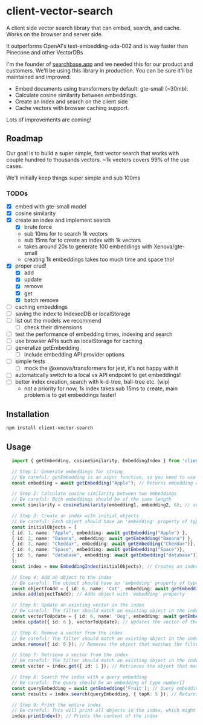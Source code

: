 # client-vector-search

A client side vector search library that can embed, search, and cache. Works on the browser and server side.

It outperforms OpenAI's text-embedding-ada-002 and is way faster than Pinecone and other VectorDBs

I'm the founder of [searchbase.app](https://searchbase.app) and we needed this for our product and customers. We'll be using this library in production. You can be sure it'll be maintained and improved.

- Embed documents using transformers by default: gte-small (~30mb).
- Calculate cosine similarity between embeddings.
- Create an index and search on the client side
- Cache vectors with browser caching support.

Lots of improvements are coming!

## Roadmap

Our goal is to build a super simple, fast vector search that works with couple hundred to thousands vectors. ~1k vectors covers 99% of the use cases.

We'll initially keep things super simple and sub 100ms

### TODOs
- [x] embed with gte-small model
- [x] cosine similarity
- [x] create an index and implement search
  - [x] brute force
  - sub 10ms for to search 1k vectors
  - sub 15ms for to create an index with 1k vectors
  - takes around 20s to generate 100 embeddings with Xenova/gte-small
  - creating 1k embeddings takes too much time and space tho!
- [x] proper crud!
  - [x] add
  - [x] update
  - [x] remove
  - [x] get
  - [x] batch remove
- [ ] caching embeddings
- [ ] saving the index to IndexedDB or localStorage
- [ ] list out the models we recommend
  - [ ] check their dimensions
- [ ] test the performance of embedding times, indexing and search
- [ ] use browser APIs such as localStorage for caching
- [ ] generalize getEmbedding
  - [ ] include embedding API provider options
- [ ] simple tests
  - [ ] mock the @xenova/transformers for jest, it's not happy with it
- [ ] automatically switch to a local vs API endpoint to get embeddings!
- [ ] better index creation, search with k-d-tree, ball-tree etc. (wip)
  - not a priority for now, 1k index takes sub 15ms to create, main problem is to get embeddings faster!

## Installation

```bash
npm install client-vector-search
```

## Usage

```ts
  import { getEmbedding, cosineSimilarity, EmbeddingIndex } from 'client-vector-search';

  // Step 1: Generate embeddings for string
  // Be careful: getEmbedding is an async function, so you need to use 'await' or '.then()' to get the result
  const embedding = await getEmbedding("Apple"); // Returns embedding as number[]

  // Step 2: Calculate cosine similarity between two embeddings
  // Be careful: Both embeddings should be of the same length
  const similarity = cosineSimilarity(embedding1, embedding2, 6); // vecA, vecB: number[], precision: number (optional)

  // Step 3: Create an index with initial objects
  // Be careful: Each object should have an 'embedding' property of type number[]
  const initialObjects = [
  { id: 1, name: "Apple", embedding: await getEmbedding("Apple") },
  { id: 2, name: "Banana", embedding: await getEmbedding("Banana") },
  { id: 3, name: "Cheddar", embedding: await getEmbedding("Cheddar")},
  { id: 4, name: "Space", embedding: await getEmbedding("Space")},
  { id: 5, name: "database", embedding: await getEmbedding("database")},
  ];
  const index = new EmbeddingIndex(initialObjects); // Creates an index

  // Step 4: Add an object to the index
  // Be careful: The object should have an 'embedding' property of type number[]
  const objectToAdd = { id: 6, name: 'Cat', embedding: await getEmbedding('Cat') };
  index.add(objectToAdd); // Adds object with 'embedding' property

  // Step 5: Update an existing vector in the index
  // Be careful: The filter should match an existing object in the index
  const vectorToUpdate = { id: 6, name: 'Dog', embedding: await getEmbedding('Dog') };
  index.update({ id: 6 }, vectorToUpdate); // Updates the vector of the object that matches the filter

  // Step 6: Remove a vector from the index
  // Be careful: The filter should match an existing object in the index
  index.remove({ id: 6 }); // Removes the object that matches the filter from the index

  // Step 7: Retrieve a vector from the index
  // Be careful: The filter should match an existing object in the index
  const vector = index.get({ id: 1 }); // Retrieves the object that matches the filter from the index

  // Step 8: Search the index with a query embedding
  // Be careful: The query should be an embedding of type number[]
  const queryEmbedding = await getEmbedding('Fruit'); // Query embedding
  const results = index.search(queryEmbedding, { topK: 5 }); // Returns top similar objects

  // Step 9: Print the entire index
  // Be careful: This will print all objects in the index, which might be a large output for large indexes
  index.printIndex(); // Prints the content of the index
```
